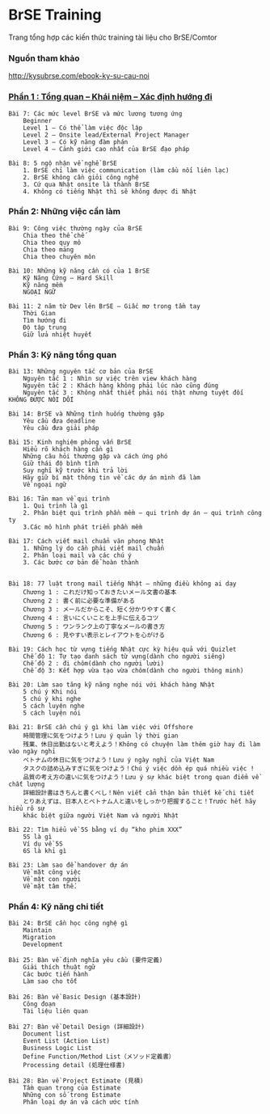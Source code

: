 # BrSE Training
Trang tổng hợp các kiến thức training tài liệu cho BrSE/Comtor

### Nguồn tham khảo
http://kysubrse.com/ebook-ky-su-cau-noi


### [Phần 1 : Tổng quan – Khái niệm – Xác định hướng đi](https://github.com/vietbaoa4htk/brse.github.io/blob/main/Ph%E1%BA%A7n%201%20:%20T%E1%BB%95ng%20quan%20%E2%80%93%20Kh%C3%A1i%20ni%E1%BB%87m%20%E2%80%93%20X%C3%A1c%20%C4%91%E1%BB%8Bnh%20h%C6%B0%E1%BB%9Bng%20%C4%91i)		

	Bài 7: Các mức level BrSE và mức lương tương ứng	
		Beginner
		Level 1 – Có thể làm việc độc lập 				
		Level 2 – Onsite lead/External Project Manager
		Level 3 – Có kỹ năng đàm phán					
		Level 4 – Cảnh giới cao nhất của BrSE đạo pháp
		
	Bài 8: 5 ngộ nhận về nghề BrSE 					
		1. BrSE chỉ làm việc communication (làm cầu nối liên lạc) 
		2. BrSE không cần giỏi công nghệ						
		3. Cứ qua Nhật onsite là thành BrSE 			
		4. Không có tiếng Nhật thì sẽ không được đi Nhật 



### Phần 2: Những việc cần làm
	Bài 9: Công việc thường ngày của BrSE
		Chia theo thể chế
		Chia theo quy mô
		Chia theo mảng
		Chia theo chuyên môn

	Bài 10: Những kỹ năng cần có của 1 BrSE
		Kỹ Năng Cứng – Hard Skill
		Kỹ năng mềm
		NGOẠI NGỮ

	Bài 11: 2 năm từ Dev lên BrSE – Giấc mơ trong tầm tay
		Thời Gian
		Tìm hướng đi
		Độ tập trung
		Giữ lửa nhiệt huyết



### Phần 3: Kỹ năng tổng quan
	Bài 13: Những nguyên tắc cơ bản của BrSE
		Nguyên tắc 1 : Nhìn sự việc trên view khách hàng
		Nguyên tắc 2 : Khách hàng không phải lúc nào cũng đúng 
		Nguyên tắc 3 : Không nhất thiết phải nói thật nhưng tuyệt đối KHÔNG ĐƯỢC NÓI DỐI

	Bài 14: BrSE và Những tình huống thường gặp 
		Yêu cầu đưa deadline
		Yêu cầu đưa giải pháp 

	Bài 15: Kinh nghiệm phỏng vấn BrSE
		Hiểu rõ khách hàng cần gì 
		Những câu hỏi thường gặp và cách ứng phó 
		Giữ thái độ bình tĩnh
		Suy nghĩ kỹ trước khi trả lời
		Hãy giữ bí mật thông tin về các dự án mình đã làm
		Về ngoại ngữ

	Bài 16: Tản mạn về qui trình
		1. Qui trình là gì
		2. Phân biệt qui trình phần mềm – qui trình dự án – qui trình công ty
		3.Các mô hình phát triển phần mềm

	Bài 17: Cách viết mail chuẩn văn phong Nhật
		1. Những lý do cần phải viết mail chuẩn 
		2. Phân loại mail và các chú ý
		3. Các bước cơ bản để hoàn thành


	Bài 18: 77 luật trong mail tiếng Nhật – những điều không ai dạy
		Chương 1 : これだけ知っておきたいメール文書の基本
		Chương 2 : 書く前に必要な準備がある
		Chương 3 : メールだからこそ、短く分かりやすく書く
		Chương 4 : 言いにくいことを上手に伝えるコツ
		Chương 5 : ワンランク上の丁寧なメールの書き方
		Chương 6 : 見やすい表示とレイアウトを心がける
	
	Bài 19: Cách học từ vựng tiếng Nhật cực kỳ hiệu quả với Quizlet 
		Chế độ 1: Tự tạo danh sách từ vựng(dành cho người siêng) 
		Chế độ 2 : đi chôm(dành cho người lười) 
		Chế độ 3: Kết hợp vừa tạo vừa chôm(dành cho người thông minh)

	Bài 20: Làm sao tăng kỹ năng nghe nói với khách hàng Nhật
		5 chú ý Khi nói
		5 chú ý khi nghe
		5 cách luyện nghe
		5 cách luyện nói
	
	Bài 21: BrSE cần chú ý gì khi làm việc với Offshore
		時間管理に気をつけよう！Lưu ý quản lý thời gian 
		残業、休日出勤はないと考えよう！Không có chuyện làm thêm giờ hay đi làm vào ngày nghỉ
		ベトナムの休日に気をつけよう！Lưu ý ngày nghỉ của Việt Nam
		タスクの詰め込みすぎに気をつけよう！Chú ý việc dồn ép quá nhiều việc !
		品質の考え方の違いに気をつけよう！Lưu ý sự khác biệt trong quan điểm về chất lượng
		詳細設計書はきちんと書くべし！Nên viết cẩn thận bản thiết kế chi tiết
		とりあえずは、日本人とベトナム人と違いをしっかり把握すること！Trước hết hãy hiểu rõ sự 
		khác biệt giữa người Việt Nam và người Nhật
	
	Bài 22: Tìm hiểu về 5S bằng ví dụ “kho phim XXX”
		5S là gì
		Ví dụ về 5S 
		6S là khỉ gì
	
	Bài 23: Làm sao để handover dự án
		Về mặt công việc
		Về mặt con người
		Về mặt tâm thế.


### Phần 4: Kỹ năng chi tiết
	Bài 24: BrSE cần học công nghệ gì
		Maintain
		Migration
		Development

	Bài 25: Bàn về định nghĩa yêu cầu (要件定義)
		Giải thích thuật ngữ
		Các bước tiến hành 
		Làm sao cho tốt
	
	Bài 26: Bàn về Basic Design (基本設計)
		Công đoạn
		Tài liệu liên quan
	
	Bài 27: Bàn về Detail Design (詳細設計)
		Document list
		Event List (Action List)
		Business Logic List 
		Define Function/Method List（メソッド定義書）
		Processing detail (処理仕様書) 

	Bài 28: Bàn về Project Estimate (見積)
		Tầm quan trọng của Estimate 
		Những con số trong Estimate
		Phân loại dự án và cách ước tính

